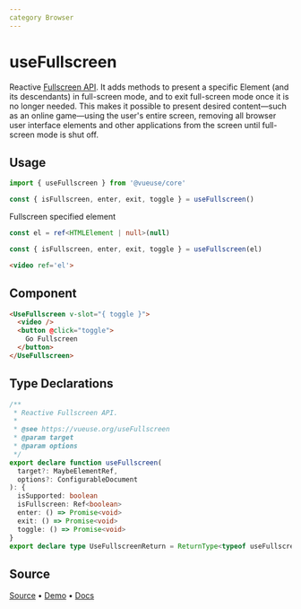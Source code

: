 ```yaml
---
category Browser
---
```


# useFullscreen

Reactive [Fullscreen API](https://developer.mozilla.org/en-US/docs/Web/API/Fullscreen_API). It adds methods to present a specific Element (and its descendants) in full-screen mode, and to exit full-screen mode once it is no longer needed. This makes it possible to present desired content—such as an online game—using the user's entire screen, removing all browser user interface elements and other applications from the screen until full-screen mode is shut off.

## Usage

```js
import { useFullscreen } from '@vueuse/core'

const { isFullscreen, enter, exit, toggle } = useFullscreen()
```

Fullscreen specified element

```ts
const el = ref<HTMLElement | null>(null)

const { isFullscreen, enter, exit, toggle } = useFullscreen(el)
```

```html
<video ref='el'>
```

## Component

```html
<UseFullscreen v-slot="{ toggle }">
  <video />
  <button @click="toggle">
    Go Fullscreen
  </button>
</UseFullscreen>
```

<LearnMoreComponents />


<!--FOOTER_STARTS-->
## Type Declarations

```typescript
/**
 * Reactive Fullscreen API.
 *
 * @see https://vueuse.org/useFullscreen
 * @param target
 * @param options
 */
export declare function useFullscreen(
  target?: MaybeElementRef,
  options?: ConfigurableDocument
): {
  isSupported: boolean
  isFullscreen: Ref<boolean>
  enter: () => Promise<void>
  exit: () => Promise<void>
  toggle: () => Promise<void>
}
export declare type UseFullscreenReturn = ReturnType<typeof useFullscreen>
```

## Source

[Source](https://github.com/vueuse/vueuse/blob/main/packages/core/useFullscreen/index.ts) • [Demo](https://github.com/vueuse/vueuse/blob/main/packages/core/useFullscreen/demo.vue) • [Docs](https://github.com/vueuse/vueuse/blob/main/packages/core/useFullscreen/index.md)


<!--FOOTER_ENDS-->
